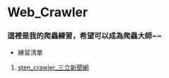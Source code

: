# Web_Crawler

### 這裡是我的爬蟲練習，希望可以成為爬蟲大師~~

* 練習清單
 1. [sten_crawler_三立新聞網](https://github.com/DarrenLUCreate/Web_Crawler/tree/main/sten_crawler)
